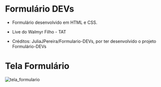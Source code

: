 # Formulário DEVs

- Formulário desenvolvido em HTML e CSS.

- Live do Walmyr Filho - TAT
- Créditos: JuliaJPereira/Formulario-DEVs, por ter desenvolvido o projeto Formulário-DEVs

# Tela Formulário

![tela_formulario](https://user-images.githubusercontent.com/86569498/149789382-ad50bf26-3c04-4aa2-bb88-0c43fa103c1e.png)
